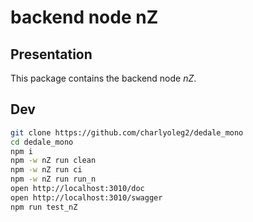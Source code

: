 backend node nZ
===============

Presentation
------------

This package contains the backend node *nZ*.


Dev
---

```bash
git clone https://github.com/charlyoleg2/dedale_mono
cd dedale_mono
npm i
npm -w nZ run clean
npm -w nZ run ci
npm -w nZ run run_n
open http://localhost:3010/doc
open http://localhost:3010/swagger
npm run test_nZ
```

